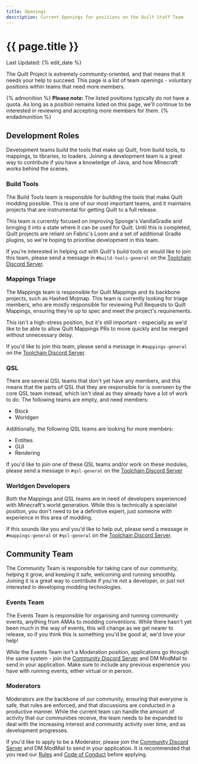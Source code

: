 ```yaml
---
title: Openings
description: Current Openings for positions on the Quilt Staff Team
---
```


<div class="media mb-5">
    <div class="media-content">
        <h1 class="title">
            {{ page.title }}
        </h1>
        <p class="subtitle is-6">
            Last Updated: {% edit_date %}
        </p>
    </div>
</div>

The Quilt Project is extremely community-oriented, and that means that it needs your help to succeed. This page is a
list of team openings - voluntary positions within teams that need more members.

{% admonition %}
**Please note:** The listed positions typically do not have a quota. As long as a position remains listed on this page,
we'll continue to be interested in reviewing and accepting more members for them. {% endadmonition %}

## Development Roles

Development teams build the tools that make up Quilt, from build tools, to mappings, to libraries, to loaders. Joining a
development team is a great way to contribute if you have a knowledge of Java, and how Minecraft works behind the
scenes.

### Build Tools

The Build Tools team is responsible for building the tools that make Quilt modding possible. This is one of our most
important teams, and it maintains projects that are instrumental for getting Quilt to a full release.

This team is currently focused on improving Sponge's VanillaGradle and bringing it into a state where it can be used for
Quilt. Until this is completed, Quilt projects are reliant on Fabric's Loom and a set of additional Gradle plugins, so
we're hoping to prioritise development in this team.

If you're interested in helping out with Quilt's build tools or would like to join this team, please send a message
in `#build-tools-general` on the [Toolchain Discord Server](https://discord.quiltmc.org/toolchain).

### Mappings Triage

The Mappings team is responsible for Quilt Mappings and its backbone projects, such as Hashed Mojmap. This team is
currently looking for triage members, who are mostly responsible for reviewing Pull Requests to Quilt Mappings, ensuring
they're up to spec and meet the project's requirements.

This isn't a high-stress position, but it's still important - especially as we'd like to be able to allow Quilt Mappings
PRs to move quickly and be merged without unnecessary delay.

If you'd like to join this team, please send a message in `#mappings-general` on
the [Toolchain Discord Server](https://discord.quiltmc.org/toolchain).

### QSL

There are several QSL teams that don't yet have any members, and this means that the parts of QSL that they are
responsible for is overseen by the core QSL team instead, which isn't ideal as they already have a lot of work to do.
The following teams are empty, and need members:

- Block
- Worldgen

Additionally, the following QSL teams are looking for more members:

- Entities
- GUI
- Rendering

If you'd like to join one of these QSL teams and/or work on these modules, please send a message in `#qsl-general` on
the [Toolchain Discord Server](https://discord.quiltmc.org/toolchain)

### Worldgen Developers

Both the Mappings and QSL teams are in need of developers experienced with Minecraft's world generation. While this is
technically a specialist position, you don't need to be a definitive expert, just someone with experience in this area
of modding.

If this sounds like you and you'd like to help out, please send a message in `#mappings-general` or `#qsl-general` on
the [Toolchain Discord Server](https://discord.quiltmc.org/toolchain).

## Community Team

The Community Team is responsible for taking care of our community, helping it grow, and keeping it safe, welcoming and
running smoothly. Joining it is a great way to contribute if you're not a developer, or just not interested in
developing modding technologies.

### Events Team

The Events Team is responsible for organising and running community events, anything from AMAs to modding conventions.
While there hasn't yet been much in the way of events, this will change as we get nearer to release, so if you think
this is something you'd be good at, we'd love your help!

While the Events Team isn't a Moderation position, applications go through the same system - join
the [Community Discord Server](https://discord.quiltmc.org) and DM ModMail to send in your application. Make sure to
include any previous experience you have with running events, either virtual or in person.

### Moderators

Moderators are the backbone of our community, ensuring that everyone is safe, that rules are enforced, and that
discussions are conducted in a productive manner. While the current team can handle the amount of activity that our
communities receive, the team needs to be expanded to deal with the increasing interest and community activity over
time, and as development progresses.

If you'd like to apply to be a Moderator, please join the [Community Discord Server](https://discord.quiltmc.org) and DM
ModMail to send in your application. It is recommended that you read our [Rules](https://quiltmc.org/community/rules/)
and [Code of Conduct](https://quiltmc.org/community/code-of-conduct/) before applying.
